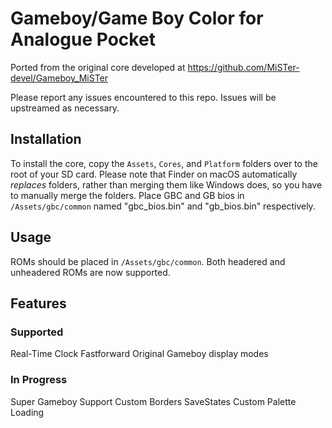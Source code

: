 # Gameboy/Game Boy Color for Analogue Pocket
Ported from the original core developed at https://github.com/MiSTer-devel/Gameboy_MiSTer

Please report any issues encountered to this repo. Issues will be upstreamed as necessary.

## Installation
To install the core, copy the `Assets`, `Cores`, and `Platform` folders over to the root of your SD card. Please note that Finder on macOS automatically _replaces_ folders, rather than merging them like Windows does, so you have to manually merge the folders.
Place GBC and GB bios in `/Assets/gbc/common` named "gbc_bios.bin" and "gb_bios.bin" respectively.

## Usage
ROMs should be placed in `/Assets/gbc/common`. Both headered and unheadered ROMs are now supported.

## Features

### Supported
Real-Time Clock
Fastforward
Original Gameboy display modes

### In Progress
Super Gameboy Support
Custom Borders
SaveStates
Custom Palette Loading
